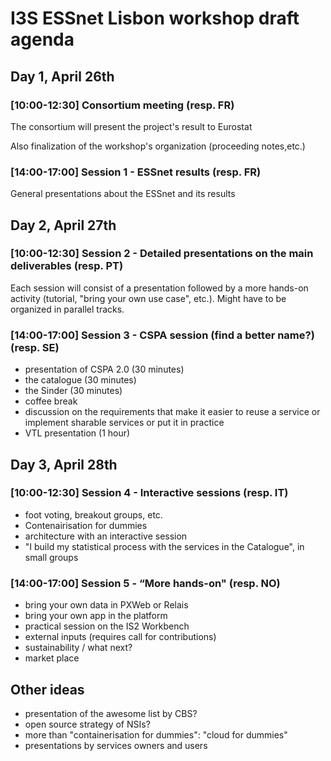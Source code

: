 # I3S ESSnet Lisbon workshop draft agenda

## Day 1, April 26th
 
### [10:00-12:30] Consortium meeting (resp. FR)

The consortium will present the project's result to Eurostat

Also finalization of the workshop's organization (proceeding notes,etc.)

### [14:00-17:00] Session 1 - ESSnet results (resp. FR)

General presentations about the ESSnet and its results

## Day 2, April 27th

### [10:00-12:30] Session 2 - Detailed presentations on the main deliverables (resp. PT)

Each session will consist of a presentation followed by a more hands-on activity (tutorial, "bring your own use case", etc.). Might have to be organized in parallel tracks.

### [14:00-17:00] Session 3 - CSPA session (find a better name?) (resp. SE)

  * presentation of CSPA 2.0 (30 minutes)
  * the catalogue (30 minutes)
  * the Sinder (30 minutes)
  * coffee break
  * discussion on the requirements that make it easier to reuse a service or implement sharable services or put it in practice
  * VTL presentation (1 hour)

## Day 3, April 28th
 
### [10:00-12:30] Session 4 - Interactive sessions (resp. IT)

  * foot voting, breakout groups, etc.
  * Contenairisation for dummies
  * architecture with an interactive session
  * "I build my statistical process with the services in the Catalogue", in small groups

### [14:00-17:00] Session 5 - “More hands-on" (resp. NO)

  * bring your own data in PXWeb or Relais
  * bring your own app in the platform
  * practical session on the IS2 Workbench
  * external inputs (requires call for contributions)
  * sustainability / what next?
  * market place

## Other ideas

  * presentation of the awesome list by CBS?
  * open source strategy of NSIs?
  * more than "containerisation for dummies": "cloud for dummies"
  * presentations by services owners and users

